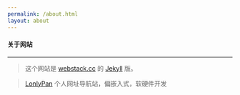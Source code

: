 ```yaml
---
permalink: /about.html
layout: about
---
```


#### 关于网站

--- 

> 这个网站是 [webstack.cc](https://github.com/WebStackPage/WebStackPage.github.io) 的 [Jekyll](https://jekyllrb.com/) 版。

> [LonlyPan](https://LonlyPan.com) 个人网址导航站，偏嵌入式，软硬件开发
